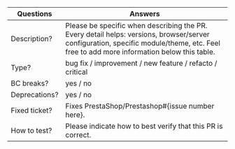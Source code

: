 <!-----------------------------------------------------------------------------
Thank you for contributing

Please take the time to edit the "Answers" rows below with the necessary information.
------------------------------------------------------------------------------>

| Questions     | Answers
| ------------- | -------------------------------------------------------
| Description?  | Please be specific when describing the PR. <br> Every detail helps: versions, browser/server configuration, specific module/theme, etc. Feel free to add more information below this table.
| Type?         | bug fix / improvement / new feature / refacto / critical
| BC breaks?    | yes / no
| Deprecations? | yes / no
| Fixed ticket? | Fixes PrestaShop/Prestashop#{issue number here}.
| How to test?  | Please indicate how to best verify that this PR is correct.

<!-- Click the form's "Preview" button to make sure the table is functional in GitHub. Thank you! -->
